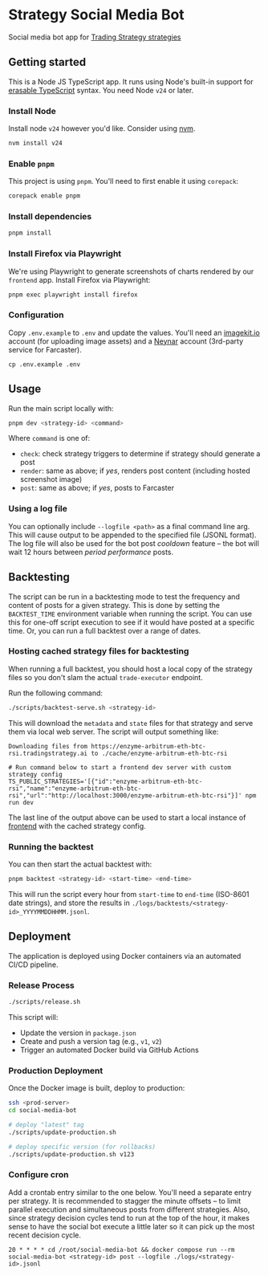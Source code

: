 # Strategy Social Media Bot

Social media bot app for [Trading Strategy strategies](https://tradingstrategy.ai/strategies)

## Getting started

This is a Node JS TypeScript app. It runs using Node's built-in support for
[erasable TypeScript](https://devblogs.microsoft.com/typescript/announcing-typescript-5-8-beta/#the---erasablesyntaxonly-option) syntax. You need Node `v24` or later.

### Install Node

Install node `v24` however you'd like. Consider using [nvm](https://github.com/nvm-sh/nvm).

```bash
nvm install v24
```

### Enable `pnpm`

This project is using `pnpm`. You'll need to first enable it using `corepack`:

```bash
corepack enable pnpm
```

### Install dependencies

```bash
pnpm install
```

### Install Firefox via Playwright

We're using Playwright to generate screenshots of charts rendered by our `frontend` app. Install
Firefox via Playwright:

```bash
pnpm exec playwright install firefox
```

### Configuration

Copy `.env.example` to `.env` and update the values. You'll need an
[imagekit.io](https://github.com/imagekit-developer/imagekit-nodejs) account (for uploading image
assets) and a [Neynar](https://docs.neynar.com/reference/quickstart) account (3rd-party service
for Farcaster).

```
cp .env.example .env
```

## Usage

Run the main script locally with:

```bash
pnpm dev <strategy-id> <command>
```

Where `command` is one of:

- `check`: check strategy triggers to determine if strategy should generate a post
- `render`: same as above; if _yes_, renders post content (including hosted screenshot image)
- `post`: same as above; if _yes_, posts to Farcaster

### Using a log file

You can optionally include `--logfile <path>` as a final command line arg. This will cause output
to be appended to the specified file (JSONL format). The log file will also be used for the bot
post _cooldown_ feature – the bot will wait 12 hours between _period performance_ posts.

## Backtesting

The script can be run in a backtesting mode to test the frequency and content of posts for a given
strategy. This is done by setting the `BACKTEST_TIME` environment variable when running the script.
You can use this for one-off script execution to see if it would have posted at a specific time.
Or, you can run a full backtest over a range of dates.

### Hosting cached strategy files for backtesting

When running a full backtest, you should host a local copy of the strategy files so you don't slam
the actual `trade-executor` endpoint.

Run the following command:

```bash
./scripts/backtest-serve.sh <strategy-id>
```

This will download the `metadata` and `state` files for that strategy and serve them via local web
server. The script will output something like:

```
Downloading files from https://enzyme-arbitrum-eth-btc-rsi.tradingstrategy.ai to ./cache/enzyme-arbitrum-eth-btc-rsi

# Run command below to start a frontend dev server with custom strategy config
TS_PUBLIC_STRATEGIES='[{"id":"enzyme-arbitrum-eth-btc-rsi","name":"enzyme-arbitrum-eth-btc-rsi","url":"http://localhost:3000/enzyme-arbitrum-eth-btc-rsi"}]' npm run dev
```

The last line of the output above can be used to start a local instance of
[frontend](https://github.com/tradingstrategy-ai/frontend) with the cached strategy config.

### Running the backtest

You can then start the actual backtest with:

```bash
pnpm backtest <strategy-id> <start-time> <end-time>
```

This will run the script every hour from `start-time` to `end-time` (ISO-8601 date strings), and store the results in
`./logs/backtests/<strategy-id>_YYYYMMDDHHMM.jsonl`.

## Deployment

The application is deployed using Docker containers via an automated CI/CD pipeline.

### Release Process

```bash
./scripts/release.sh
```

This script will:

- Update the version in `package.json`
- Create and push a version tag (e.g., `v1`, `v2`)
- Trigger an automated Docker build via GitHub Actions

### Production Deployment

Once the Docker image is built, deploy to production:

```bash
ssh <prod-server>
cd social-media-bot

# deploy "latest" tag
./scripts/update-production.sh

# deploy specific version (for rollbacks)
./scripts/update-production.sh v123
```

### Configure cron

Add a crontab entry similar to the one below. You'll need a separate entry per strategy. It is recommended to stagger
the minute offsets – to limit parallel execution and simultaneous posts from different strategies. Also, since
strategy decision cycles tend to run at the top of the hour, it makes sense to have the social bot execute a little
later so it can pick up the most recent decision cycle.

```crontab
20 * * * * cd /root/social-media-bot && docker compose run --rm social-media-bot <strategy-id> post --logfile ./logs/<strategy-id>.jsonl
```

